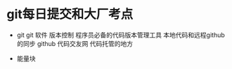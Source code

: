 # git每日提交和大厂考点

- git 
    git 软件 版本控制 
    程序员必备的代码版本管理工具
    本地代码和远程github的同步
    github 代码交友网 代码托管的地方

- 能量块
